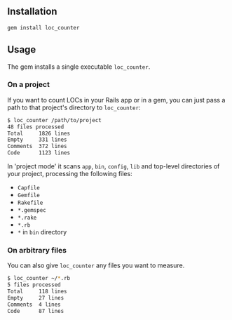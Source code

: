 ## Installation

``` bash
gem install loc_counter
```

## Usage

The gem installs a single executable `loc_counter`.

### On a project

If you want to count LOCs in your Rails app or in a gem, you can just pass a path to that project's directory to `loc_counter`:

``` bash
$ loc_counter /path/to/project
48 files processed
Total     1826 lines
Empty     331 lines
Comments  372 lines
Code      1123 lines
```

In 'project mode' it scans `app`, `bin`, `config`, `lib` and top-level directories of your project, processing the following files:

- `Capfile`
- `Gemfile`
- `Rakefile`
- `*.gemspec`
- `*.rake`
- `*.rb`
- `*` in `bin` directory

### On arbitrary files

You can also give `loc_counter` any files you want to measure.

``` bash
$ loc_counter ~/*.rb              
5 files processed
Total     118 lines
Empty     27 lines
Comments  4 lines
Code      87 lines
```